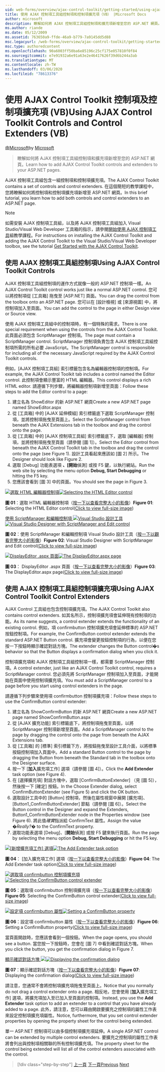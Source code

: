 ```yaml
---
uid: web-forms/overview/ajax-control-toolkit/getting-started/using-ajax-control-toolkit-controls-and-control-extenders-vb
title: 使用 AJAX 控制項工具組控制項和控制項擴充項（VB） |Microsoft Docs
author: microsoft
description: 瞭解如何將 AJAX 控制項工具組控制項和擴充項新增至您的 ASP.NET 網頁。
ms.author: riande
ms.date: 05/12/2009
ms.assetid: 763650a9-ffde-46a9-b779-7a9145dd5d88
msc.legacyurl: /web-forms/overview/ajax-control-toolkit/getting-started/using-ajax-control-toolkit-controls-and-control-extenders-vb
msc.type: authoredcontent
ms.openlocfilehash: 90a6003ff50ba6e85196c25cf175e057810f0f84
ms.sourcegitcommit: e7e91932a6e91a63e2e46417626f39d6b244a3ab
ms.translationtype: MT
ms.contentlocale: zh-TW
ms.lasthandoff: 03/06/2020
ms.locfileid: "78613376"
---
```

# <a name="using-ajax-control-toolkit-controls-and-control-extenders-vb"></a><span data-ttu-id="c4604-103">使用 AJAX Control Toolkit 控制項及控制項擴充項 (VB)</span><span class="sxs-lookup"><span data-stu-id="c4604-103">Using AJAX Control Toolkit Controls and Control Extenders (VB)</span></span>

<span data-ttu-id="c4604-104">由[Microsoft](https://github.com/microsoft)</span><span class="sxs-lookup"><span data-stu-id="c4604-104">by [Microsoft](https://github.com/microsoft)</span></span>

> <span data-ttu-id="c4604-105">瞭解如何將 AJAX 控制項工具組控制項和擴充項新增至您的 ASP.NET 網頁。</span><span class="sxs-lookup"><span data-stu-id="c4604-105">Learn how to add AJAX Control Toolkit controls and extenders to your ASP.NET pages.</span></span>

<span data-ttu-id="c4604-106">AJAX 控制項工具組包含一組控制項和控制項擴充項。</span><span class="sxs-lookup"><span data-stu-id="c4604-106">The AJAX Control Toolkit contains a set of controls and control extenders.</span></span> <span data-ttu-id="c4604-107">在這個簡短的教學課程中，您將瞭解如何將控制項和控制項擴充項新增至 ASP.NET 網頁。</span><span class="sxs-lookup"><span data-stu-id="c4604-107">In this brief tutorial, you learn how to add both controls and control extenders to an ASP.NET page.</span></span>

> [!NOTE] 
> 
> <span data-ttu-id="c4604-108">如需安裝 AJAX 控制項工具組，以及將 AJAX 控制項工具組加入 Visual Studio/Visual Web Developer 工具箱的指示，請參閱[開始使用 AJAX 控制項工具](get-started-with-the-ajax-control-toolkit-vb.md)組教學課程。</span><span class="sxs-lookup"><span data-stu-id="c4604-108">For instructions on installing the AJAX Control Toolkit and adding the AJAX Control Toolkit to the Visual Studio/Visual Web Developer toolbox, see the tutorial [Get Started with the AJAX Control Toolkit](get-started-with-the-ajax-control-toolkit-vb.md).</span></span>

## <a name="using-ajax-control-toolkit-controls"></a><span data-ttu-id="c4604-109">使用 AJAX 控制項工具組控制項</span><span class="sxs-lookup"><span data-stu-id="c4604-109">Using AJAX Control Toolkit Controls</span></span>

<span data-ttu-id="c4604-110">AJAX 控制項工具組控制項的運作方式就像一般的 ASP.NET 控制項一樣。</span><span class="sxs-lookup"><span data-stu-id="c4604-110">An AJAX Control Toolkit control works just like a normal ASP.NET control.</span></span> <span data-ttu-id="c4604-111">您可以將控制項從 [工具箱] 拖曳至 [ASP.NET] 頁面。</span><span class="sxs-lookup"><span data-stu-id="c4604-111">You can drag the control from the toolbox onto an ASP.NET page.</span></span> <span data-ttu-id="c4604-112">您可以在 [設計檢視] 或 [來源視圖] 中，將控制項加入至頁面。</span><span class="sxs-lookup"><span data-stu-id="c4604-112">You can add the control to the page in either Design view or Source view.</span></span>

<span data-ttu-id="c4604-113">使用 AJAX 控制項工具組中的控制項時，有一個特殊的需求。</span><span class="sxs-lookup"><span data-stu-id="c4604-113">There is one special requirement when using the controls from the AJAX Control Toolkit.</span></span> <span data-ttu-id="c4604-114">此頁面必須包含 ScriptManager 控制項。</span><span class="sxs-lookup"><span data-stu-id="c4604-114">The page must contain a ScriptManager control.</span></span> <span data-ttu-id="c4604-115">ScriptManager 控制項負責包含 AJAX 控制項工具組控制項所需的所有必要 JavaScript。</span><span class="sxs-lookup"><span data-stu-id="c4604-115">The ScriptManager control is responsible for including all of the necessary JavaScript required by the AJAX Control Toolkit controls.</span></span>

<span data-ttu-id="c4604-116">例如，[AJAX 控制項工具組] 索引標籤包含名為編輯器控制項的控制項。</span><span class="sxs-lookup"><span data-stu-id="c4604-116">For example, the AJAX Control Toolkit tab includes a control named the Editor control.</span></span> <span data-ttu-id="c4604-117">此控制項會顯示豐富的 HTML 編輯器。</span><span class="sxs-lookup"><span data-stu-id="c4604-117">This control displays a rich HTML editor.</span></span> <span data-ttu-id="c4604-118">請遵循下列步驟，將編輯器控制項新增至頁面：</span><span class="sxs-lookup"><span data-stu-id="c4604-118">Follow these steps to add the Editor control to a page:</span></span>

1. <span data-ttu-id="c4604-119">建立名為 ShowEditor 的新 ASP.NET 網頁</span><span class="sxs-lookup"><span data-stu-id="c4604-119">Create a new ASP.NET page named ShowEditor.aspx</span></span>
2. <span data-ttu-id="c4604-120">從 [工具箱] 中的 [AJAX 延伸模組] 索引標籤底下選取 ScriptManager 控制項，並將控制項拖曳至頁面上。</span><span class="sxs-lookup"><span data-stu-id="c4604-120">Select the ScriptManager control from beneath the AJAX Extensions tab in the toolbox and drag the control onto the page.</span></span>
3. <span data-ttu-id="c4604-121">從 [工具箱] 中的 [AJAX 控制項工具組] 索引標籤底下，選取 [編輯器] 控制項，並將控制項拖曳至頁面（請參閱 [圖 1]）。</span><span class="sxs-lookup"><span data-stu-id="c4604-121">Select the Editor control from beneath the AJAX Control Toolkit tab in the toolbox and drag the control onto the page (see Figure 1).</span></span> <span data-ttu-id="c4604-122">設計工具看起來應該如 [圖 2] 所示。</span><span class="sxs-lookup"><span data-stu-id="c4604-122">The Designer should look like Figure 2.</span></span>
4. <span data-ttu-id="c4604-123">選取 [Debug] 功能表選項 **、[開始**偵測] 或按 F5 鍵，以執行網站。</span><span class="sxs-lookup"><span data-stu-id="c4604-123">Run the web site by selecting the menu option **Debug, Start Debugging** or hitting the F5 key.</span></span>
5. <span data-ttu-id="c4604-124">您應該會看到 [圖 3] 中的頁面。</span><span class="sxs-lookup"><span data-stu-id="c4604-124">You should see the page in Figure 3.</span></span>

<span data-ttu-id="c4604-125">[![選取 HTML 編輯器控制項](using-ajax-control-toolkit-controls-and-control-extenders-vb/_static/image1.jpg)](using-ajax-control-toolkit-controls-and-control-extenders-vb/_static/image1.png)</span><span class="sxs-lookup"><span data-stu-id="c4604-125">[![Selecting the HTML Editor control](using-ajax-control-toolkit-controls-and-control-extenders-vb/_static/image1.jpg)](using-ajax-control-toolkit-controls-and-control-extenders-vb/_static/image1.png)</span></span>

<span data-ttu-id="c4604-126">**圖 01**：選取 HTML 編輯器控制項（[按一下以查看完整大小的影像](using-ajax-control-toolkit-controls-and-control-extenders-vb/_static/image2.png)）</span><span class="sxs-lookup"><span data-stu-id="c4604-126">**Figure 01**: Selecting the HTML Editor control([Click to view full-size image](using-ajax-control-toolkit-controls-and-control-extenders-vb/_static/image2.png))</span></span>

<span data-ttu-id="c4604-127">[使用 ScriptManager 和編輯控制項 ![Visual Studio 設計工具](using-ajax-control-toolkit-controls-and-control-extenders-vb/_static/image2.jpg)](using-ajax-control-toolkit-controls-and-control-extenders-vb/_static/image3.png)</span><span class="sxs-lookup"><span data-stu-id="c4604-127">[![Visual Studio Designer with ScriptManager and Edit control](using-ajax-control-toolkit-controls-and-control-extenders-vb/_static/image2.jpg)](using-ajax-control-toolkit-controls-and-control-extenders-vb/_static/image3.png)</span></span>

<span data-ttu-id="c4604-128">**圖 02**：使用 ScriptManager 和編輯控制項 Visual Studio 設計工具（[按一下以觀看完整大小的影像](using-ajax-control-toolkit-controls-and-control-extenders-vb/_static/image4.png)）</span><span class="sxs-lookup"><span data-stu-id="c4604-128">**Figure 02**: Visual Studio Designer with ScriptManager and Edit control([Click to view full-size image](using-ajax-control-toolkit-controls-and-control-extenders-vb/_static/image4.png))</span></span>

<span data-ttu-id="c4604-129">[![DisplayEditor .aspx 頁面](using-ajax-control-toolkit-controls-and-control-extenders-vb/_static/image3.jpg)](using-ajax-control-toolkit-controls-and-control-extenders-vb/_static/image5.png)</span><span class="sxs-lookup"><span data-stu-id="c4604-129">[![The DisplayEditor.aspx page](using-ajax-control-toolkit-controls-and-control-extenders-vb/_static/image3.jpg)](using-ajax-control-toolkit-controls-and-control-extenders-vb/_static/image5.png)</span></span>

<span data-ttu-id="c4604-130">**圖 03**： DisplayEditor .aspx 頁面（[按一下以查看完整大小的影像](using-ajax-control-toolkit-controls-and-control-extenders-vb/_static/image6.png)）</span><span class="sxs-lookup"><span data-stu-id="c4604-130">**Figure 03**: The DisplayEditor.aspx page([Click to view full-size image](using-ajax-control-toolkit-controls-and-control-extenders-vb/_static/image6.png))</span></span>

## <a name="using-ajax-control-toolkit-control-extenders"></a><span data-ttu-id="c4604-131">使用 AJAX 控制項工具組控制項擴充項</span><span class="sxs-lookup"><span data-stu-id="c4604-131">Using AJAX Control Toolkit Control Extenders</span></span>

<span data-ttu-id="c4604-132">AJAX Control 工具組也包含控制項擴充項。</span><span class="sxs-lookup"><span data-stu-id="c4604-132">The AJAX Control Toolkit also contains control extenders.</span></span> <span data-ttu-id="c4604-133">如其名所示，控制項擴充項會延伸現有控制項的功能。</span><span class="sxs-lookup"><span data-stu-id="c4604-133">As its name suggests, a control extender extends the functionality of an existing control.</span></span> <span data-ttu-id="c4604-134">例如，項 confirmbutton 控制項擴充項會延伸標準的 ASP.NET 按鈕控制項。</span><span class="sxs-lookup"><span data-stu-id="c4604-134">For example, the ConfirmButton control extender extends the standard ASP.NET Button control.</span></span> <span data-ttu-id="c4604-135">擴充項會變更按鈕控制項的行為，以便在您按一下按鈕時顯示確認對話方塊。</span><span class="sxs-lookup"><span data-stu-id="c4604-135">The extender changes the Button control�s behavior so that the Button displays a confirmation dialog when you click it.</span></span>

<span data-ttu-id="c4604-136">控制項擴充項和 AJAX 控制項工具組控制項一樣，都需要 ScriptManager 控制項。</span><span class="sxs-lookup"><span data-stu-id="c4604-136">A control extender, just like an AJAX Control Toolkit control, requires a ScriptManager control.</span></span> <span data-ttu-id="c4604-137">您必須先將 ScriptManager 控制項加入至頁面，才能開始在頁面中使用控制項擴充項。</span><span class="sxs-lookup"><span data-stu-id="c4604-137">You must add a ScriptManager control to a page before you start using control extenders in the page.</span></span>

<span data-ttu-id="c4604-138">請遵循下列步驟來使用項 confirmbutton 控制項擴充項：</span><span class="sxs-lookup"><span data-stu-id="c4604-138">Follow these steps to use the ConfirmButton control extender:</span></span>

1. <span data-ttu-id="c4604-139">建立名為 ShowConfirmButton 的新 ASP.NET 網頁</span><span class="sxs-lookup"><span data-stu-id="c4604-139">Create a new ASP.NET page named ShowConfirmButton.aspx</span></span>
2. <span data-ttu-id="c4604-140">從 [AJAX 擴充功能] 索引標籤底下，將控制項拖曳至頁面，以將 ScriptManager 控制項新增至頁面。</span><span class="sxs-lookup"><span data-stu-id="c4604-140">Add a ScriptManager control to the page by dragging the control onto the page from beneath the AJAX Extensions tab.</span></span>
3. <span data-ttu-id="c4604-141">從 [工具箱] 的 [標準] 索引標籤下方，將按鈕拖曳至設計工具介面，以將標準按鈕控制項加入頁面中。</span><span class="sxs-lookup"><span data-stu-id="c4604-141">Add a standard Button control to the page by dragging the Button from beneath the Standard tab in the toolbox onto the Designer surface.</span></span>
4. <span data-ttu-id="c4604-142">按一下 [**加入**擴充項工作] 選項（請參閱 [圖 4]）。</span><span class="sxs-lookup"><span data-stu-id="c4604-142">Click the **Add Extender** task option (see Figure 4).</span></span>
5. <span data-ttu-id="c4604-143">在 [選擇擴充項] 對話方塊中，選取 [ConfirmButtonExtender] （見 [圖 5]），然後按一下 [確定] 按鈕。</span><span class="sxs-lookup"><span data-stu-id="c4604-143">In the Choose Extender dialog, select ConfirmButtonExtender (see Figure 5) and click the OK button.</span></span>
6. <span data-ttu-id="c4604-144">選取設計工具中的 [Button] 控制項，然後在屬性視窗中展開 [擴充項]、[Button1\_ConfirmButtonExtender] 節點（請參閱 [圖 6]）。</span><span class="sxs-lookup"><span data-stu-id="c4604-144">Select the Button control in the Designer and expand the Extenders, Button1\_ConfirmButtonExtender node in the Properties window (see Figure 6).</span></span> <span data-ttu-id="c4604-145">將此值*確實*指派給 ConfirmText 屬性。</span><span class="sxs-lookup"><span data-stu-id="c4604-145">Assign the value *�Really?�* to the ConfirmText property.</span></span>
7. <span data-ttu-id="c4604-146">選取功能表選項 [Debug]、[**開始**偵測] 或按 F5 鍵來執行頁面。</span><span class="sxs-lookup"><span data-stu-id="c4604-146">Run the page by selecting the menu option **Debug, Start Debugging** or hit the F5 key.</span></span>

<span data-ttu-id="c4604-147">[![[新增擴充項工作] 選項](using-ajax-control-toolkit-controls-and-control-extenders-vb/_static/image4.jpg)](using-ajax-control-toolkit-controls-and-control-extenders-vb/_static/image7.png)</span><span class="sxs-lookup"><span data-stu-id="c4604-147">[![The Add Extender task option](using-ajax-control-toolkit-controls-and-control-extenders-vb/_static/image4.jpg)](using-ajax-control-toolkit-controls-and-control-extenders-vb/_static/image7.png)</span></span>

<span data-ttu-id="c4604-148">**圖 04**： [加入擴充項工作] 選項（[按一下以查看完整大小的影像](using-ajax-control-toolkit-controls-and-control-extenders-vb/_static/image8.png)）</span><span class="sxs-lookup"><span data-stu-id="c4604-148">**Figure 04**: The Add Extender task option([Click to view full-size image](using-ajax-control-toolkit-controls-and-control-extenders-vb/_static/image8.png))</span></span>

<span data-ttu-id="c4604-149">[![選取項 confirmbutton 控制項擴充項](using-ajax-control-toolkit-controls-and-control-extenders-vb/_static/image5.jpg)](using-ajax-control-toolkit-controls-and-control-extenders-vb/_static/image9.png)</span><span class="sxs-lookup"><span data-stu-id="c4604-149">[![Selecting the ConfirmButton control extender](using-ajax-control-toolkit-controls-and-control-extenders-vb/_static/image5.jpg)](using-ajax-control-toolkit-controls-and-control-extenders-vb/_static/image9.png)</span></span>

<span data-ttu-id="c4604-150">**圖 05**：選取項 confirmbutton 控制項擴充項（[按一下以查看完整大小的影像](using-ajax-control-toolkit-controls-and-control-extenders-vb/_static/image10.png)）</span><span class="sxs-lookup"><span data-stu-id="c4604-150">**Figure 05**: Selecting the ConfirmButton control extender([Click to view full-size image](using-ajax-control-toolkit-controls-and-control-extenders-vb/_static/image10.png))</span></span>

<span data-ttu-id="c4604-151">[![設定項 confirmbutton 屬性](using-ajax-control-toolkit-controls-and-control-extenders-vb/_static/image6.jpg)](using-ajax-control-toolkit-controls-and-control-extenders-vb/_static/image11.png)</span><span class="sxs-lookup"><span data-stu-id="c4604-151">[![Setting a ConfirmButton property](using-ajax-control-toolkit-controls-and-control-extenders-vb/_static/image6.jpg)](using-ajax-control-toolkit-controls-and-control-extenders-vb/_static/image11.png)</span></span>

<span data-ttu-id="c4604-152">**圖 06**：設定項 confirmbutton 屬性（[按一下以查看完整大小的影像](using-ajax-control-toolkit-controls-and-control-extenders-vb/_static/image12.png)）</span><span class="sxs-lookup"><span data-stu-id="c4604-152">**Figure 06**: Setting a ConfirmButton property([Click to view full-size image](using-ajax-control-toolkit-controls-and-control-extenders-vb/_static/image12.png))</span></span>

<span data-ttu-id="c4604-153">當頁面開啟時，您應該會看到一個按鈕。</span><span class="sxs-lookup"><span data-stu-id="c4604-153">When the page opens, you should see a button.</span></span> <span data-ttu-id="c4604-154">當您按一下按鈕時，您會在 [圖 7] 中看到確認對話方塊。</span><span class="sxs-lookup"><span data-stu-id="c4604-154">When you click the button, you get the confirmation dialog in Figure 7.</span></span>

<span data-ttu-id="c4604-155">[顯示確認對話方塊 ![](using-ajax-control-toolkit-controls-and-control-extenders-vb/_static/image7.jpg)](using-ajax-control-toolkit-controls-and-control-extenders-vb/_static/image13.png)</span><span class="sxs-lookup"><span data-stu-id="c4604-155">[![Displaying the confirmation dialog](using-ajax-control-toolkit-controls-and-control-extenders-vb/_static/image7.jpg)](using-ajax-control-toolkit-controls-and-control-extenders-vb/_static/image13.png)</span></span>

<span data-ttu-id="c4604-156">**圖 07**：顯示確認對話方塊（[按一下以查看完整大小的影像](using-ajax-control-toolkit-controls-and-control-extenders-vb/_static/image14.png)）</span><span class="sxs-lookup"><span data-stu-id="c4604-156">**Figure 07**: Displaying the confirmation dialog([Click to view full-size image](using-ajax-control-toolkit-controls-and-control-extenders-vb/_static/image14.png))</span></span>

<span data-ttu-id="c4604-157">請注意，您通常不會將控制項擴充項拖曳至頁面上。</span><span class="sxs-lookup"><span data-stu-id="c4604-157">Notice that you normally do not drag a control extender onto a page.</span></span> <span data-ttu-id="c4604-158">相反地，您會使用 [**加入**擴充項工作] 選項，將擴充項加入至已加入至頁面的控制項。</span><span class="sxs-lookup"><span data-stu-id="c4604-158">Instead, you use the **Add Extender** task option to add an extender to a control that you have already added to a page.</span></span> <span data-ttu-id="c4604-159">此外，請注意，您可以藉由開啟要擴充之控制項的屬性工作表來設定控制項擴充項屬性。</span><span class="sxs-lookup"><span data-stu-id="c4604-159">Notice, furthermore, that you set control extender properties by opening the property sheet for the control being extended.</span></span>

<span data-ttu-id="c4604-160">單一 ASP.NET 控制項可以由多個控制項擴充項延伸。</span><span class="sxs-lookup"><span data-stu-id="c4604-160">A single ASP.NET control can be extended by multiple control extenders.</span></span> <span data-ttu-id="c4604-161">要擴充之控制項的屬性工作表將會列出與控制項相關聯的所有控制項擴充項。</span><span class="sxs-lookup"><span data-stu-id="c4604-161">The property sheet for the control being extended will list all of the control extenders associated with the control.</span></span>

> [!div class="step-by-step"]
> <span data-ttu-id="c4604-162">[上一頁](get-started-with-the-ajax-control-toolkit-vb.md)
> [下一頁](creating-a-custom-ajax-control-toolkit-control-extender-vb.md)</span><span class="sxs-lookup"><span data-stu-id="c4604-162">[Previous](get-started-with-the-ajax-control-toolkit-vb.md)
[Next](creating-a-custom-ajax-control-toolkit-control-extender-vb.md)</span></span>
